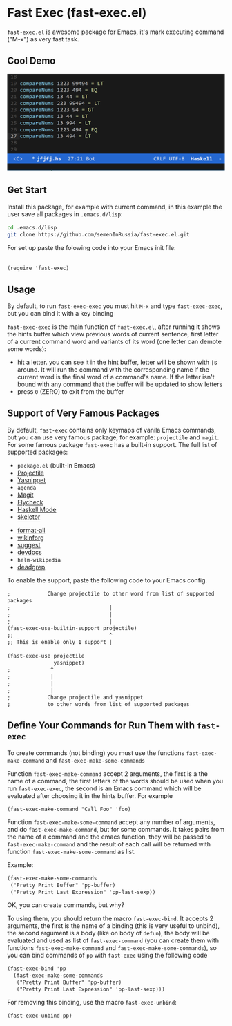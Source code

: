 # Fast Exec (fast-exec.el)
`fast-exec.el` is awesome package for Emacs, it's mark executing command ("M-x") as very fast task.

## Cool Demo

![fast-exec demo](doc/assets/gif/fast-exec-demo.gif)

## Get Start
Install this package, for example with current command, in this
example the user save all packages in `.emacs.d/lisp`:

```bash
cd .emacs.d/lisp
git clone https://github.com/semenInRussia/fast-exec.el.git
```

For set up paste the folowing code into your Emacs init file:

```emacs-lisp

(require 'fast-exec)

```

## Usage

By default, to run `fast-exec-exec` you must hit `M-x` and type
`fast-exec-exec`, but you can bind it with a key binding

`fast-exec-exec` is the main function of `fast-exec.el`, after running
it shows the hints buffer which view previous words of current
sentence, first letter of a current command word and variants of its
word (one letter can demote some words):

- hit a letter. you can see it in the hint buffer, letter will be
  shown with `|`s around.  It will run the command with the
  corresponding name if the current word is the final word of a
  command's name.  If the letter isn't bound with any command that the
  buffer will be updated to show letters
- press `0` (ZERO) to exit from the buffer

## Support of Very Famous Packages

By default, `fast-exec` contains only keymaps of vanila Emacs
commands, but you can use very famous package, for example:
`projectile` and `magit`.  For some famous package `fast-exec` has a
built-in support. The full list of supported packages:

- `package.el` (built-in Emacs)
- [Projectile](https://github.com/bbatsov/projectile)
- [Yasnippet](https://github.com/joaotavora/yasnippet)
- `agenda`
- [Magit](https://github.com/magit/magit)
- [Flycheck](https://www.flycheck.org/)
- [Haskell Mode](https://github.com/haskell/haskell-mode) 
- [skeletor](https://github.com/chrisbarrett/skeletor.el "this is cool package!")
* [format-all](https://github.com/lassik/emacs-format-all-the-code "cool Package for Format Code in 50+ languages")
* [wikinforg](https://github.com/progfolio/wikinforg "Package for Load
  Org from Wiki")
* [suggest](https://github.com/Wilfred/suggest.el "Coool Package for
  Suggest Elisp Functions by In/Out")
* [devdocs](https://github.com/astoff/devdocs.el "Read Docs from
DevDocs in Emacs!")
* `helm-wikipedia`
* [deadgrep](https://github.com/Wilfred/deadgrep "Link to Repo of `deadgrep`")

To enable the support, paste the following code to your Emacs config.

```emacs-lisp
;            Change projectile to other word from list of supported packages
;                                |
;                                |
;                                |
(fast-exec-use-builtin-support projectile)
;;                               ^
;; This is enable only 1 support |

(fast-exec-use projectile
               yasnippet)
;             ^
;             |
;             |
;             |
;            Change projectile and yasnippet
;            to other words from list of supported packages
```


## Define Your Commands for Run Them with `fast-exec`

To create commands (not binding) you must use the functions
`fast-exec-make-command` and `fast-exec-make-some-commands`

Function `fast-exec-make-command` accept 2 arguments, the first is a
the name of a command, the first letters of the words should be used
when you run `fast-exec-exec`, the second is an Emacs command which
will be evaluated after choosing it in the hints buffer.  For example

```emacs-lisp
(fast-exec-make-command "Call Foo" 'foo)
```

Function `fast-exec-make-some-command` accept any number of arguments,
and do `fast-exec-make-command`, but for some commands.  It takes
pairs from the name of a command and the emacs function, they will be
passed to `fast-exec-make-command` and the result of each call will be
returned with function `fast-exec-make-some-command` as list.

Example:

```emacs-lisp
(fast-exec-make-some-commands
 ("Pretty Print Buffer" 'pp-buffer)
 ("Pretty Print Last Expression" 'pp-last-sexp))
```

OK, you can create commands, but why?

To using them, you should return the macro `fast-exec-bind`.  It
accepts 2 arguments, the first is the name of a binding (this is very
useful to unbind), the second argument is a body (like on body of
`defun`), the body will be evaluated and used as list of
`fast-exec-command` (you can create them with functions
`fast-exec-make-command` and `fast-exec-make-some-commands`), so you
can bind commands of `pp` with `fast-exec` using the following code

```elisp
(fast-exec-bind 'pp
  (fast-exec-make-some-commands
   ("Pretty Print Buffer" 'pp-buffer)
   ("Pretty Print Last Expression" 'pp-last-sexp)))
```

For removing this binding, use the macro `fast-exec-unbind`:

```elisp
(fast-exec-unbind pp)
```
